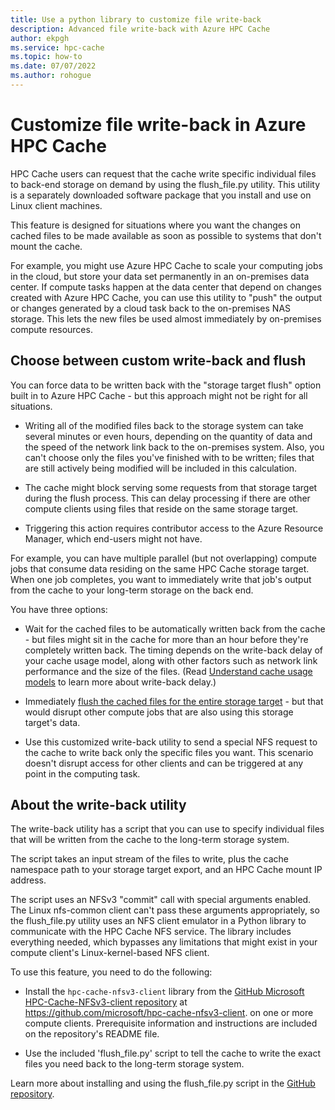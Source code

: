 ```yaml
---
title: Use a python library to customize file write-back
description: Advanced file write-back with Azure HPC Cache
author: ekpgh
ms.service: hpc-cache
ms.topic: how-to
ms.date: 07/07/2022
ms.author: rohogue
---
```


# Customize file write-back in Azure HPC Cache

HPC Cache users can request that the cache write specific individual files to back-end storage on demand by using the flush_file.py utility. This utility is a separately downloaded software package that you install and use on Linux client machines.

This feature is designed for situations where you want the changes on cached files to be made available as soon as possible to systems that don't mount the cache.

For example, you might use Azure HPC Cache to scale your computing jobs in the cloud, but store your data set permanently in an on-premises data center. If compute tasks happen at the data center that depend on changes created with Azure HPC Cache, you can use this utility to "push" the output or changes generated by a cloud task back to the on-premises NAS storage. This lets the new files be used almost immediately by on-premises compute resources.

## Choose between custom write-back and flush

You can force data to be written back with the "storage target flush" option built in to Azure HPC Cache - but this approach might not be right for all situations.

* Writing all of the modified files back to the storage system can take several minutes or even hours, depending on the quantity of data and the speed of the network link back to the on-premises system. Also, you can't choose only the files you've finished with to be written; files that are still actively being modified will be included in this calculation.

* The cache might block serving some requests from that storage target during the flush process. This can delay processing if there are other compute clients using files that reside on the same storage target.

* Triggering this action requires contributor access to the Azure Resource Manager, which end-users might not have.

<!-- If you create a storage target for each export of your on-premises system, you might have multiple compute jobs in the cloud using different subsets of data from one storage target. In this situation, you have to wait for all the jobs to finish before you can force the changed files to be written back to the back-end storage without disrupting access to the compute clients working on other datasets from the same export.  -->
<!-- 
have overlap in your compute jobs  could have more than one compute job working on the data 
Your on-premises storage has a limited number of exports, so you will likely have more than one task operating on the data sets in one HPC Cache storage target. You can use the flush command to write all changes back to the long-term storage, but in this situation that would disrupt the other Azure-based jobs using that storage target. -->

For example, you can have multiple parallel (but not overlapping) compute jobs that consume data residing on the same HPC Cache storage target. When one job completes, you want to immediately write that job's output from the cache to your long-term storage on the back end.

You have three options:

* Wait for the cached files to be automatically written back from the cache - but files might sit in the cache for more than an hour before they're completely written back. The timing depends on the write-back delay of your cache usage model, along with other factors such as network link performance and the size of the files. (Read [Understand cache usage models](cache-usage-models.md) to learn more about write-back delay.)

* Immediately [flush the cached files for the entire storage target](manage-storage-targets.md#write-cached-files-to-the-storage-target) - but that would disrupt other compute jobs that are also using this storage target's data.

* Use this customized write-back utility to send a special NFS request to the cache to write back only the specific files you want. This scenario doesn't disrupt access for other clients and can be triggered at any point in the computing task.

## About the write-back utility

The write-back utility has a script that you can use to specify individual files that will be written from the cache to the long-term storage system.

The script takes an input stream of the files to write, plus the cache namespace path to your storage target export, and an HPC Cache mount IP address.

The script uses an NFSv3 "commit" call with special arguments enabled. The Linux nfs-common client can't pass these arguments appropriately, so the flush_file.py utility uses an NFS client emulator in a Python library to communicate with the HPC Cache NFS service. The library includes everything needed, which bypasses any limitations that might exist in your compute client's Linux-kernel-based NFS client.

To use this feature, you need to do the following:

* Install the ``hpc-cache-nfsv3-client`` library from the [GitHub Microsoft HPC-Cache-NFSv3-client repository](<https://github.com/microsoft/hpc-cache-nfsv3-client>) at <https://github.com/microsoft/hpc-cache-nfsv3-client>. on one or more compute clients. Prerequisite information and instructions are included on the repository's README file.

* Use the included 'flush_file.py' script to tell the cache to write the exact files you need back to the long-term storage system.

Learn more about installing and using the flush_file.py script in the [GitHub repository](<https://github.com/microsoft/hpc-cache-nfsv3-client#readme>).
